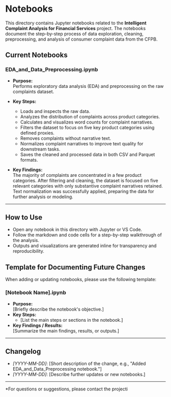 # Notebooks

This directory contains Jupyter notebooks related to the **Intelligent Complaint Analysis for Financial Services** project. The notebooks document the step-by-step process of data exploration, cleaning, preprocessing, and analysis of consumer complaint data from the CFPB.

## Current Notebooks

### EDA_and_Data_Preprocessing.ipynb

- **Purpose:**  
  Performs exploratory data analysis (EDA) and preprocessing on the raw complaints dataset.
- **Key Steps:**
  - Loads and inspects the raw data.
  - Analyzes the distribution of complaints across product categories.
  - Calculates and visualizes word counts for complaint narratives.
  - Filters the dataset to focus on five key product categories using defined proxies.
  - Removes complaints without narrative text.
  - Normalizes complaint narratives to improve text quality for downstream tasks.
  - Saves the cleaned and processed data in both CSV and Parquet formats.

- **Key Findings:**  
  The majority of complaints are concentrated in a few product categories. After filtering and cleaning, the dataset is focused on five relevant categories with only substantive complaint narratives retained. Text normalization was successfully applied, preparing the data for further analysis or modeling.

---

## How to Use

- Open any notebook in this directory with Jupyter or VS Code.
- Follow the markdown and code cells for a step-by-step walkthrough of the analysis.
- Outputs and visualizations are generated inline for transparency and reproducibility.

## Template for Documenting Future Changes

When adding or updating notebooks, please use the following template:

### [Notebook Name].ipynb

- **Purpose:**  
  [Briefly describe the notebook's objective.]
- **Key Steps:**
  - [List the main steps or sections in the notebook.]
- **Key Findings / Results:**  
  [Summarize the main findings, results, or outputs.]

---

## Changelog

- *[YYYY-MM-DD]*: [Short description of the change, e.g., "Added EDA_and_Data_Preprocessing notebook."]
- *[YYYY-MM-DD]*: [Describe further updates or new notebooks.]

---

*For questions or suggestions, please contact the projecti